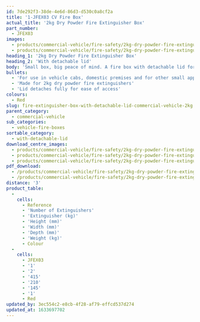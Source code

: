 ```yaml
---
id: 7de292f3-38de-4e6d-86d3-d530c0a8cf2a
title: '1-JFEX03 CV Fire Box'
actual_title: '2kg Dry Powder Fire Extinguisher Box'
part_number:
  - JFEX03
images:
  - products/commercial-vehicle/fire-safety/2kg-dry-powder-fire-extinguisher-box/images-lr/Product_Image_776x776_(518x518_focus_area)-JFEX03_01.jpg
  - products/commercial-vehicle/fire-safety/2kg-dry-powder-fire-extinguisher-box/images-lr/Product_Image_776x776_(518x518_focus_area)-JFEX03_02.jpg
heading_1: '2kg Dry Powder Fire Extinguisher Box'
heading_2: 'With detachable lid'
body: 'Small box, big peace of mind. A fire box with detachable lid for 2kg dry powder fire extinguishers.'
bullets:
  - 'For use in vehicle cabs, domestic premises and for other small applications'
  - 'Made for 2kg dry powder fire extinguishers'
  - 'Lid detaches fully for ease of access'
colours:
  - Red
slug: fire-extinguisher-box-with-detachable-lid-commercial-vehicle-2kg
parent_category:
  - commercial-vehicle
sub_categories:
  - vehicle-fire-boxes
sortable_category:
  - with-detachable-lid
download_centre_images:
  - products/commercial-vehicle/fire-safety/2kg-dry-powder-fire-extinguisher-box/images-hr/JFEX03_002.jpg
  - products/commercial-vehicle/fire-safety/2kg-dry-powder-fire-extinguisher-box/images-hr/JFEX03_003.jpg
  - products/commercial-vehicle/fire-safety/2kg-dry-powder-fire-extinguisher-box/images-hr/JFEX03_001.jpg
pdf_download:
  - /products/commercial-vehicle/fire-safety/2kg-dry-powder-fire-extinguisher-box/images-hr/JFEX03_01.jpg
  - /products/commercial-vehicle/fire-safety/2kg-dry-powder-fire-extinguisher-box/images-hr/JFEX03_02.jpg
distance: '3'
product_table:
  -
    cells:
      - Reference
      - 'Number of Extinguishers'
      - 'Extinguisher (kg)'
      - 'Height (mm)'
      - 'Width (mm)'
      - 'Depth (mm)'
      - 'Weight (kg)'
      - Colour
  -
    cells:
      - JFEX03
      - '1'
      - '2'
      - '415'
      - '210'
      - '145'
      - '1'
      - Red
updated_by: 3ec554c2-e8cb-4f28-af79-effcd537d274
updated_at: 1633697702
---
```

